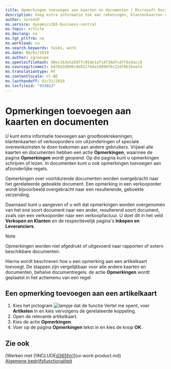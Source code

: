 ```yaml
---
title: Opmerkingen toevoegen aan kaarten en documenten | Microsoft Docs
description: Voeg extra informatie toe aan rekeningen, klantenkaarten of verkooporders om overeenkomsten, zoals een speciale prijs of leveringsmethode, te doen toekomen aan andere gebruikers.
author: SorenGP
ms.service: dynamics365-business-central
ms.topic: article
ms.devlang: na
ms.tgt_pltfrm: na
ms.workload: na
ms.search.keywords: tasks, work
ms.date: 04/01/2019
ms.author: sgroespe
ms.openlocfilehash: 90ec163e5a58ffc95de1af14f30dfcd7f8c8acc8
ms.sourcegitcommit: bd78a5d990c9e83174da1409076c22df8b35eafd
ms.translationtype: HT
ms.contentlocale: nl-BE
ms.lasthandoff: 03/31/2019
ms.locfileid: "933013"
---
```

# <a name="add-comments-to-cards-and-documents"></a>Opmerkingen toevoegen aan kaarten en documenten
U kunt extra informatie toevoegen aan grootboekrekeningen, klantenkaarten of verkooporders om uitzonderingen of speciale overeenkomsten te doen toekomen aan andere gebruikers.
Vrijwel alle kaarten en documenten hebben een actie **Opmerkingen**, waarmee de pagina **Opmerkingen** wordt geopend. Op die pagina kunt u opmerkingen schrijven of lezen. In documenten kunt u ook opmerkingen toevoegen aan afzonderlijke regels.

Opmerkingen over voortdurende documenten worden overgebracht naar het gerelateerde geboekte document. Een opmerking in een verkooporder wordt bijvoorbeeld overgebracht naar een resulterende, geboekte verzending.

Daarnaast kunt u aangeven of u wilt dat opmerkingen worden overgenomen van het ene soort document naar een ander, resulterend soort document, zoals van een verkooporder naar een verkoopfactuur. U doet dit in het veld **Verkopen en Klanten** en de respectievelijk pagina's **Inkopen en Leveranciers**.

> [!NOTE]
> Opmerkingen worden niet afgedrukt of uitgevoerd naar rapporten of extern beschikbare documenten.

Hierna wordt beschreven hoe u een opmerking aan een artikelkaart toevoegt. De stappen zijn vergelijkbaar voor alle andere kaarten en documenten, behalve documentregels: de actie **Opmerkingen** wordt geplaatst in het actiemenu van een regel.

## <a name="to-add-a-comments-to-an-item-card"></a>Een opmerking toevoegen aan een artikelkaart
1. Kies het pictogram ![lampje dat de functie Vertel me opent](media/ui-search/search_small.png "Vertel me wat u wilt doen"), voer **Artikelen** in en kies vervolgens de gerelateerde koppeling.
2. Open de relevante artikelkaart.
3. Kies de actie **Opmerkingen**.
4. Voer op de pagina **Opmerkingen** tekst in en kies de knop **OK**.

## <a name="see-also"></a>Zie ook
[Werken met [!INCLUDE[d365fin](includes/d365fin_md.md)]](ui-work-product.md)  
[Algemene bedrijfsfunctionaliteit](ui-across-business-areas.md)
